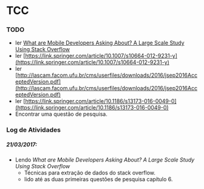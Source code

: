 # TCC

### TODO

* ler [What are Mobile Developers Asking About? A Large Scale Study Using Stack Overflow](https://users.encs.concordia.ca/~eshihab/pubs/Rosen_EMSE2015.pdf)
* ler [https://link.springer.com/article/10.1007/s10664-012-9231-y](https://link.springer.com/article/10.1007/s10664-012-9231-y)
* ler [http://lascam.facom.ufu.br/cms/userfiles/downloads/2016/jsep2016AcceptedVersion.pdf](http://lascam.facom.ufu.br/cms/userfiles/downloads/2016/jsep2016AcceptedVersion.pdf)
* ler [https://link.springer.com/article/10.1186/s13173-016-0049-0](https://link.springer.com/article/10.1186/s13173-016-0049-0)
* Encontrar uma questão de pesquisa.

### Log de Atividades

##### 21/03/2017:

* Lendo *What are Mobile Developers Asking About? A Large Scale Study Using Stack Overflow*
  * Técnicas para extração de dados do stack overflow.
  * lido até as duas primeiras questões de pesquisa capítulo 6.
